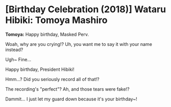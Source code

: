 # [Birthday Celebration (2018)] Wataru Hibiki: Tomoya Mashiro

**Tomoya:** Happy birthday, Masked Perv.

Woah, why are you crying!? Uh, you want me to say it with your name instead?

Ugh~ Fine...

Happy birthday, President Hibiki!

Hmm...? Did you seriously record all of that!?

The recording's "perfect"? Ah, and those tears were fake!?

Dammit... I just let my guard down because it's your birthday~!
